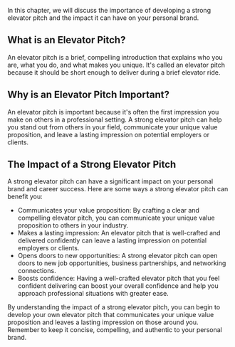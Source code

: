 
In this chapter, we will discuss the importance of developing a strong elevator pitch and the impact it can have on your personal brand.

What is an Elevator Pitch?
--------------------------

An elevator pitch is a brief, compelling introduction that explains who you are, what you do, and what makes you unique. It's called an elevator pitch because it should be short enough to deliver during a brief elevator ride.

Why is an Elevator Pitch Important?
-----------------------------------

An elevator pitch is important because it's often the first impression you make on others in a professional setting. A strong elevator pitch can help you stand out from others in your field, communicate your unique value proposition, and leave a lasting impression on potential employers or clients.

The Impact of a Strong Elevator Pitch
-------------------------------------

A strong elevator pitch can have a significant impact on your personal brand and career success. Here are some ways a strong elevator pitch can benefit you:

* Communicates your value proposition: By crafting a clear and compelling elevator pitch, you can communicate your unique value proposition to others in your industry.
* Makes a lasting impression: An elevator pitch that is well-crafted and delivered confidently can leave a lasting impression on potential employers or clients.
* Opens doors to new opportunities: A strong elevator pitch can open doors to new job opportunities, business partnerships, and networking connections.
* Boosts confidence: Having a well-crafted elevator pitch that you feel confident delivering can boost your overall confidence and help you approach professional situations with greater ease.

By understanding the impact of a strong elevator pitch, you can begin to develop your own elevator pitch that communicates your unique value proposition and leaves a lasting impression on those around you. Remember to keep it concise, compelling, and authentic to your personal brand.
